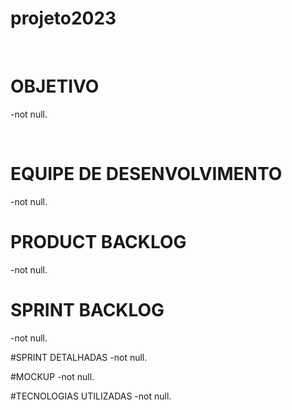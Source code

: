 # projeto2023

<br>

# OBJETIVO

-not null.

<br>

# EQUIPE DE DESENVOLVIMENTO
-not null.
# PRODUCT BACKLOG
-not null.
# SPRINT BACKLOG
-not null.

#SPRINT DETALHADAS
-not null.

#MOCKUP
-not null.

#TECNOLOGIAS UTILIZADAS
-not null.
